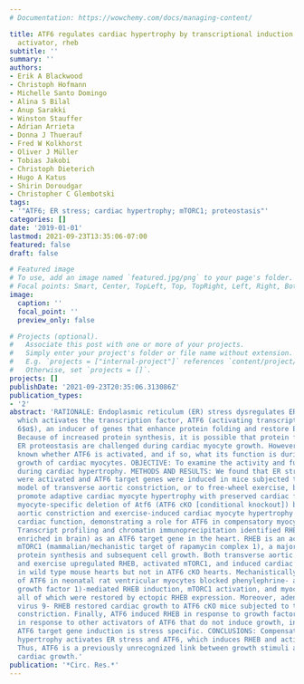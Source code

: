 ```yaml
---
# Documentation: https://wowchemy.com/docs/managing-content/

title: ATF6 regulates cardiac hypertrophy by transcriptional induction of the mTORC1
  activator, rheb
subtitle: ''
summary: ''
authors:
- Erik A Blackwood
- Christoph Hofmann
- Michelle Santo Domingo
- Alina S Bilal
- Anup Sarakki
- Winston Stauffer
- Adrian Arrieta
- Donna J Thuerauf
- Fred W Kolkhorst
- Oliver J Müller
- Tobias Jakobi
- Christoph Dieterich
- Hugo A Katus
- Shirin Doroudgar
- Christopher C Glembotski
tags:
- '"ATF6; ER stress; cardiac hypertrophy; mTORC1; proteostasis"'
categories: []
date: '2019-01-01'
lastmod: 2021-09-23T13:35:06-07:00
featured: false
draft: false

# Featured image
# To use, add an image named `featured.jpg/png` to your page's folder.
# Focal points: Smart, Center, TopLeft, Top, TopRight, Left, Right, BottomLeft, Bottom, BottomRight.
image:
  caption: ''
  focal_point: ''
  preview_only: false

# Projects (optional).
#   Associate this post with one or more of your projects.
#   Simply enter your project's folder or file name without extension.
#   E.g. `projects = ["internal-project"]` references `content/project/deep-learning/index.md`.
#   Otherwise, set `projects = []`.
projects: []
publishDate: '2021-09-23T20:35:06.313086Z'
publication_types:
- '2'
abstract: 'RATIONALE: Endoplasmic reticulum (ER) stress dysregulates ER proteostasis,
  which activates the transcription factor, ATF6 (activating transcription factor
  6$α$), an inducer of genes that enhance protein folding and restore ER proteostasis.
  Because of increased protein synthesis, it is possible that protein folding and
  ER proteostasis are challenged during cardiac myocyte growth. However, it is not
  known whether ATF6 is activated, and if so, what its function is during hypertrophic
  growth of cardiac myocytes. OBJECTIVE: To examine the activity and function of ATF6
  during cardiac hypertrophy. METHODS AND RESULTS: We found that ER stress and ATF6
  were activated and ATF6 target genes were induced in mice subjected to an acute
  model of transverse aortic constriction, or to free-wheel exercise, both of which
  promote adaptive cardiac myocyte hypertrophy with preserved cardiac function. Cardiac
  myocyte-specific deletion of Atf6 (ATF6 cKO [conditional knockout]) blunted transverse
  aortic constriction and exercise-induced cardiac myocyte hypertrophy and impaired
  cardiac function, demonstrating a role for ATF6 in compensatory myocyte growth.
  Transcript profiling and chromatin immunoprecipitation identified RHEB (Ras homologue
  enriched in brain) as an ATF6 target gene in the heart. RHEB is an activator of
  mTORC1 (mammalian/mechanistic target of rapamycin complex 1), a major inducer of
  protein synthesis and subsequent cell growth. Both transverse aortic constriction
  and exercise upregulated RHEB, activated mTORC1, and induced cardiac hypertrophy
  in wild type mouse hearts but not in ATF6 cKO hearts. Mechanistically, knockdown
  of ATF6 in neonatal rat ventricular myocytes blocked phenylephrine- and IGF1 (insulin-like
  growth factor 1)-mediated RHEB induction, mTORC1 activation, and myocyte growth,
  all of which were restored by ectopic RHEB expression. Moreover, adeno-associated
  virus 9- RHEB restored cardiac growth to ATF6 cKO mice subjected to transverse aortic
  constriction. Finally, ATF6 induced RHEB in response to growth factors, but not
  in response to other activators of ATF6 that do not induce growth, indicating that
  ATF6 target gene induction is stress specific. CONCLUSIONS: Compensatory cardiac
  hypertrophy activates ER stress and ATF6, which induces RHEB and activates mTORC1.
  Thus, ATF6 is a previously unrecognized link between growth stimuli and mTORC1-mediated
  cardiac growth.'
publication: '*Circ. Res.*'
---
```

